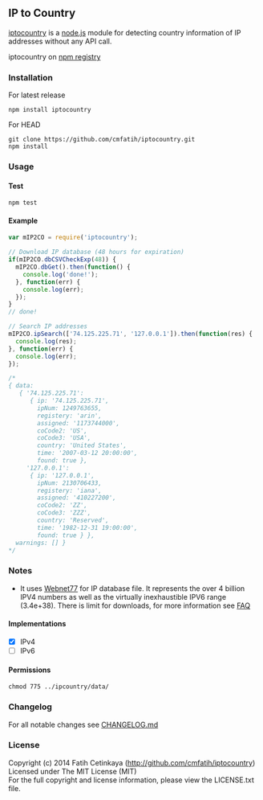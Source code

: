 ## IP to Country

[iptocountry](http://github.com/cmfatih/iptocountry) is a [node.js](http://nodejs.org) 
module for detecting country information of IP addresses without any API call.

iptocountry on [npm registry](http://npmjs.org/package/iptocountry)  

### Installation

For latest release
```
npm install iptocountry
```

For HEAD
```
git clone https://github.com/cmfatih/iptocountry.git
npm install
```

### Usage

#### Test
```
npm test
```

#### Example
```javascript
var mIP2CO = require('iptocountry');

// Download IP database (48 hours for expiration)
if(mIP2CO.dbCSVCheckExp(48)) {
  mIP2CO.dbGet().then(function() {
    console.log('done!');
  }, function(err) {
    console.log(err);
  });
}
// done!

// Search IP addresses
mIP2CO.ipSearch(['74.125.225.71', '127.0.0.1']).then(function(res) {
  console.log(res);
}, function(err) {
  console.log(err);
});

/*
{ data:
   { '74.125.225.71':
      { ip: '74.125.225.71',
        ipNum: 1249763655,
        registery: 'arin',
        assigned: '1173744000',
        coCode2: 'US',
        coCode3: 'USA',
        country: 'United States',
        time: '2007-03-12 20:00:00',
        found: true },
     '127.0.0.1':
      { ip: '127.0.0.1',
        ipNum: 2130706433,
        registery: 'iana',
        assigned: '410227200',
        coCode2: 'ZZ',
        coCode3: 'ZZZ',
        country: 'Reserved',
        time: '1982-12-31 19:00:00',
        found: true } },
  warnings: [] }
*/
```

### Notes

* It uses [Webnet77](http://software77.net/geo-ip/) for IP database file. It represents 
the over 4 billion IPV4 numbers as well as the virtually inexhaustible IPV6 range (3.4e+38).
There is limit for downloads, for more information see [FAQ](http://software77.net/faq.html)

#### Implementations

* [x] IPv4
* [ ] IPv6

#### Permissions

```
chmod 775 ../ipcountry/data/
```

### Changelog

For all notable changes see [CHANGELOG.md](https://github.com/cmfatih/iptocountry/blob/master/CHANGELOG.md)

### License

Copyright (c) 2014 Fatih Cetinkaya (http://github.com/cmfatih/iptocountry)  
Licensed under The MIT License (MIT)  
For the full copyright and license information, please view the LICENSE.txt file.